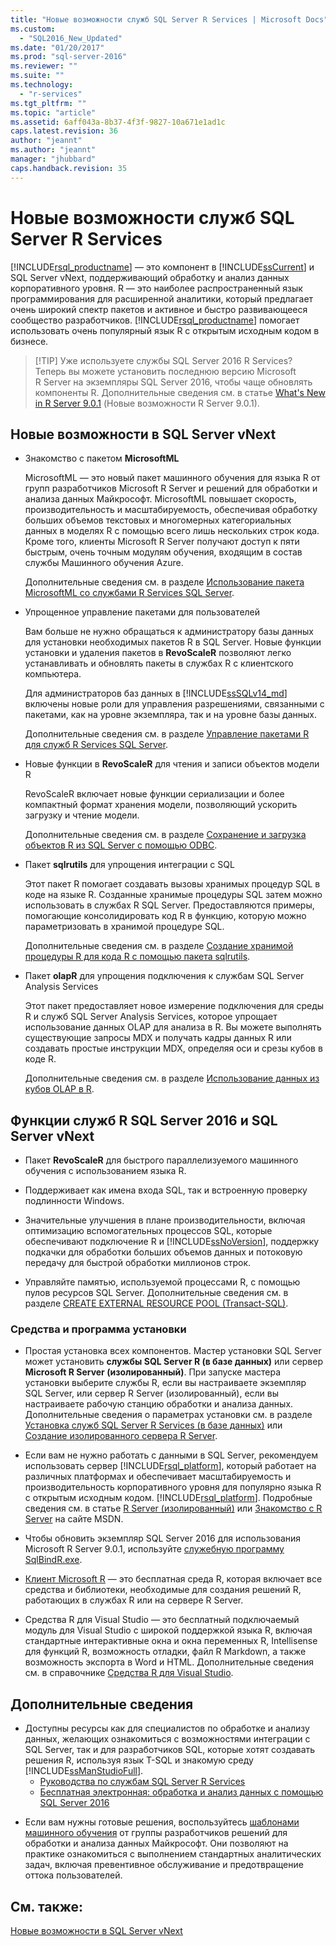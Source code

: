 ```yaml
---
title: "Новые возможности служб SQL Server R Services | Microsoft Docs"
ms.custom: 
  - "SQL2016_New_Updated"
ms.date: "01/20/2017"
ms.prod: "sql-server-2016"
ms.reviewer: ""
ms.suite: ""
ms.technology: 
  - "r-services"
ms.tgt_pltfrm: ""
ms.topic: "article"
ms.assetid: 6aff043a-8b37-4f3f-9827-10a671e1ad1c
caps.latest.revision: 36
author: "jeannt"
ms.author: "jeannt"
manager: "jhubbard"
caps.handback.revision: 35
---
```

# Новые возможности служб SQL Server R Services
  [!INCLUDE[rsql_productname](../../includes/rsql-productname-md.md)] — это компонент в [!INCLUDE[ssCurrent](../../includes/sscurrent-md.md)] и SQL Server vNext, поддерживающий обработку и анализ данных корпоративного уровня.  R — это наиболее распространенный язык программирования для расширенной аналитики, который предлагает очень широкий спектр пакетов и активное и быстро развивающееся сообщество разработчиков. [!INCLUDE[rsql_productname](../../includes/rsql-productname-md.md)] помогает использовать очень популярный язык R с открытым исходным кодом в бизнесе. 
  
 > [!TIP] Уже используете службы SQL Server 2016 R Services?
 > Теперь вы можете установить последнюю версию Microsoft R Server на экземпляры SQL Server 2016, чтобы чаще обновлять компоненты R. Дополнительные сведения см. в статье [What's New in R Server 9.0.1](https://msdn.microsoft.com/microsoft-r/rserver-whats-new) (Новые возможности R Server 9.0.1).  

## <a name="whats-new-in-sql-server-vnext"></a>Новые возможности в SQL Server vNext
  
+ Знакомство с пакетом **MicrosoftML**

   MicrosoftML — это новый пакет машинного обучения для языка R от групп разработчиков Microsoft R Server и решений для обработки и анализа данных Майкрософт. MicrosoftML повышает скорость, производительность и масштабируемость, обеспечивая обработку больших объемов текстовых и многомерных категориальных данных в моделях R с помощью всего лишь нескольких строк кода. Кроме того, клиенты Microsoft R Server получают доступ к пяти быстрым, очень точным модулям обучения, входящим в состав службы Машинного обучения Azure. 
   
   Дополнительные сведения см. в разделе [Использование пакета MicrosoftML со службами R Services SQL Server](../../advanced-analytics/r-services/using-the-microsoftml-package-with-sql-server-r-services.md).
   
+ Упрощенное управление пакетами для пользователей

  Вам больше не нужно обращаться к администратору базы данных для установки необходимых пакетов R в SQL Server. Новые функции установки и удаления пакетов в **RevoScaleR** позволяют легко устанавливать и обновлять пакеты в службах R с клиентского компьютера. 
  
  Для администраторов баз данных в [!INCLUDE[ssSQLv14_md](../../includes/sssqlv14-md.md)] включены новые роли для управления разрешениями, связанными с пакетами, как на уровне экземпляра, так и на уровне базы данных. 
  
  Дополнительные сведения см. в разделе [Управление пакетами R для служб R Services SQL Server](../../advanced-analytics/r-services/r-package-management-for-sql-server-r-services.md). 
     
+ Новые функции в **RevoScaleR** для чтения и записи объектов модели R

  RevoScaleR включает новые функции сериализации и более компактный формат хранения модели, позволяющий ускорить загрузку и чтение модели. 
  
  Дополнительные сведения см. в разделе [Сохранение и загрузка объектов R из SQL Server с помощью ODBC](../../advanced-analytics/r-services/save-and-load-r-objects-from-sql-server-using-odbc.md). 

+ Пакет **sqlrutils** для упрощения интеграции с SQL

  Этот пакет R помогает создавать вызовы хранимых процедур SQL в коде на языке R. Созданные хранимые процедуры SQL затем можно использовать в службах R SQL Server. Предоставляются примеры, помогающие консолидировать код R в функцию, которую можно параметризовать в хранимой процедуре SQL.
  
  Дополнительные сведения см. в разделе [Создание хранимой процедуры R для кода R с помощью пакета sqlrutils](../../advanced-analytics/r-services/generating-an-r-stored-procedure-for-r-code-using-the-sqlrutils-package.md). 
  

+ Пакет **olapR** для упрощения подключения к службам SQL Server Analysis Services

   Этот пакет предоставляет новое измерение подключения для среды R и служб SQL Server Analysis Services, которое упрощает использование данных OLAP для анализа в R. Вы можете выполнять существующие запросы MDX и получать кадры данных R или создавать простые инструкции MDX, определяя оси и срезы кубов в коде R. 
   
   Дополнительные сведения см. в разделе [Использование данных из кубов OLAP в R](../../advanced-analytics/r-services/using-data-from-olap-cubes-in-r.md).
   

  
## <a name="features-in-sql-server-2016-r-services-and-sql-server-vnext"></a>Функции служб R SQL Server 2016 и SQL Server vNext  
  
- Пакет **RevoScaleR** для быстрого параллелизуемого машинного обучения с использованием языка R.

-   Поддерживает как имена входа SQL, так и встроенную проверку подлинности Windows.  
    
-   Значительные улучшения в плане производительности, включая оптимизацию вспомогательных процессов SQL, которые обеспечивают подключение R и [!INCLUDE[ssNoVersion](../../includes/ssnoversion-md.md)], поддержку подкачки для обработки больших объемов данных и потоковую передачу для быстрой обработки миллионов строк. 
  
-   Управляйте памятью, используемой процессами R, с помощью пулов ресурсов SQL Server. Дополнительные сведения см. в разделе [CREATE EXTERNAL RESOURCE POOL &#40;Transact-SQL&#41;](../../t-sql/statements/create-external-resource-pool-transact-sql.md).  
  

### <a name="tools-and-setup"></a>Средства и программа установки

-   Простая установка всех компонентов. Мастер установки SQL Server может установить **службы SQL Server R (в базе данных)** или сервер **Microsoft R Server (изолированный)**.   При запуске мастера установки выберите службы R, если вы настраиваете экземпляр SQL Server, или сервер R Server (изолированный), если вы настраиваете рабочую станцию обработки и анализа данных.   Дополнительные сведения о параметрах установки см. в разделе [Установка служб SQL Server R Services &#40;в базе данных&#41;](../../advanced-analytics/r-services/set-up-sql-server-r-services-in-database.md) или [Создание изолированного сервера R Server](../../advanced-analytics/r-services/create-a-standalone-r-server.md).  

-   Если вам не нужно работать с данными в SQL Server, рекомендуем использовать сервер [!INCLUDE[rsql_platform](../../includes/rsql-platform-md.md)], который работает на различных платформах и обеспечивает масштабируемость и производительность корпоративного уровня для популярно языка R с открытым исходным кодом. [!INCLUDE[rsql_platform](../../includes/rsql-platform-md.md)]. Подробные сведения см. в статье [R Server &#40;изолированный&#41;](../../advanced-analytics/r-services/r-server-standalone.md) или [Знакомство с R Server](https://msdn.microsoft.com/microsoft-r/rserver) на сайте MSDN.

- Чтобы обновить экземпляр SQL Server 2016 для использования Microsoft R Server 9.0.1, используйте [служебную программу SqlBindR.exe](https://msdn.microsoft.com/library/mt791781.aspx).  

- [Клиент Microsoft R](https://msdn.microsoft.com/microsoft-r/r-client-install) — это бесплатная среда R, которая включает все средства и библиотеки, необходимые для создания решений R, работающих в службах R или на сервере R Server.  

-   Средства R для Visual Studio — это бесплатный подключаемый модуль для Visual Studio с широкой поддержкой языка R, включая стандартные интерактивные окна и окна переменных R, Intellisense для функций R, возможность отладки, файл R Markdown, а также возможность экспорта в Word и HTML.  Дополнительные сведения см. в справочнике [Средства R для Visual Studio](https://www.visualstudio.com/vs/rtvs/).  

## <a name="learn-more"></a>Дополнительные сведения
  
-  Доступны ресурсы как для специалистов по обработке и анализу данных, желающих ознакомиться с возможностями интеграции с SQL Server, так и для разработчиков SQL, которые хотят создавать решения R, используя язык T-SQL и знакомую среду [!INCLUDE[ssManStudioFull](../../includes/ssmanstudiofull-md.md)]. 
   + [Руководства по службам SQL Server R Services](https://msdn.microsoft.com/library/mt591993.aspx)
   + [Бесплатная электронная: обработка и анализ данных с помощью SQL Server 2016](https://mva.microsoft.com/ebooks/)
 
+ Если вам нужны готовые решения, воспользуйтесь [шаблонами машинного обучения](https://blogs.technet.microsoft.com/machinelearning/2016/03/23/machine-learning-templates-with-sql-server-2016-r-services/) от группы разработчиков решений для обработки и анализа данных Майкрософт. Они позволяют на практике ознакомиться с выполнением стандартных аналитических задач, включая превентивное обслуживание и предотвращение оттока пользователей.
 

  
## <a name="see-also"></a>См. также:  
[Новые возможности в SQL Server vNext](../../sql-server/what-s-new-in-sql-server-vnext.md)
  